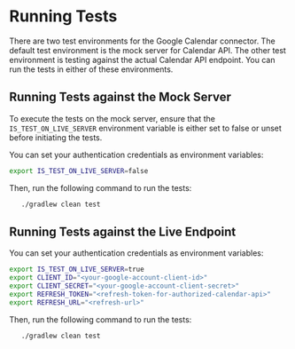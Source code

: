 # Running Tests

There are two test environments for the Google Calendar connector. The default test environment is the mock server for Calendar API. The other test environment is testing against the actual Calendar API endpoint. You can run the tests in either of these environments.

## Running Tests against the Mock Server

To execute the tests on the mock server, ensure that the `IS_TEST_ON_LIVE_SERVER` environment variable is either set to false or unset before initiating the tests.

You can set your authentication credentials as environment variables:

```bash
export IS_TEST_ON_LIVE_SERVER=false
```

Then, run the following command to run the tests:

```bash
   ./gradlew clean test
```

## Running Tests against the Live Endpoint

You can set your authentication credentials as environment variables:

```bash
export IS_TEST_ON_LIVE_SERVER=true
export CLIENT_ID="<your-google-account-client-id>"
export CLIENT_SECRET="<your-google-account-client-secret>"
export REFRESH_TOKEN="<refresh-token-for-authorized-calendar-api>"
export REFRESH_URL="<refresh-url>"
```

Then, run the following command to run the tests:

```bash
   ./gradlew clean test
```

